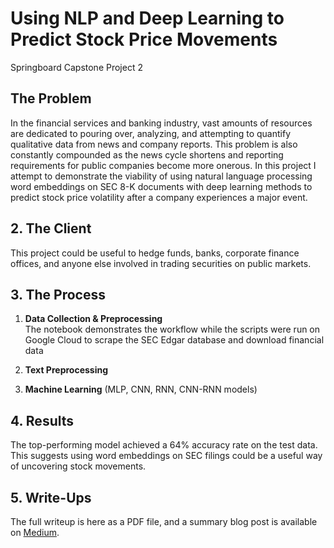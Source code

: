 # Using NLP and Deep Learning to Predict Stock Price Movements
Springboard Capstone Project 2
## The Problem
In the financial services and banking industry, vast amounts of resources are dedicated to pouring over, analyzing, and attempting to quantify qualitative data from news and company reports. This problem is also constantly compounded as the news cycle shortens and reporting requirements for public companies become more onerous. In this project I attempt to demonstrate the viability of using natural language processing word embeddings on SEC 8-K documents with deep learning methods to predict stock price volatility after a company experiences a major event.

## 2. The Client
This project could be useful to hedge funds, banks, corporate finance offices, and anyone else involved in trading securities on public markets.

## 3. The Process
1. __Data Collection & Preprocessing__<br>
The notebook demonstrates the workflow while the scripts were run on Google Cloud to scrape the SEC Edgar database and download financial data

2. __Text Preprocessing__
3. __Machine Learning__ (MLP, CNN, RNN, CNN-RNN models)
## 4. Results
The top-performing model achieved a 64% accuracy rate on the test data. This suggests using word embeddings on SEC filings could be a useful way of uncovering stock movements.

## 5. Write-Ups
The full writeup is here as a PDF file, and a summary blog post is available on [Medium](http://wwww.medium.com).

